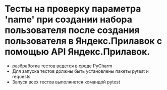 ﻿# Тесты на проверку параметра 'name' при создании набора пользователя после создания пользователя в Яндекс.Прилавок с помощью API Яндекс.Прилавок.
- разбработка тестов ведется в среде PyCharm
- Для запуска тестов должны быть установлены пакеты pytest и requests
- Запуск всех тестов выполянется командой pytest
